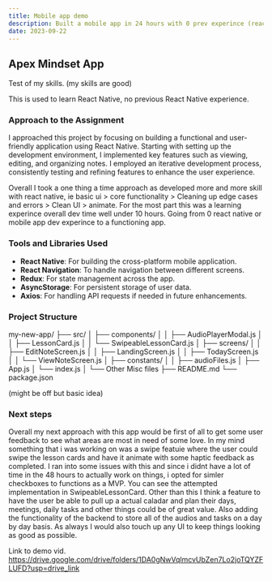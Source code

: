 ```yaml
---
title: Mobile app demo
description: Built a mobile app in 24 hours with 0 prev experince (react native)
date: 2023-09-22
---
```


## Apex Mindset App

Test of my skills. (my skills are good)

This is used to learn React Native, no previous React Native experience.

### Approach to the Assignment

I approached this project by focusing on building a functional and user-friendly application using React Native. Starting with setting up the development environment, I implemented key features such as viewing, editing, and organizing notes. I employed an iterative development process, consistently testing and refining features to enhance the user experience.

Overall I took a one thing a time approach as developed more and more skill with react native, ie basic ui > core functionality > Cleaning up edge cases and errors > Clean UI > animate.
For the most part this was a learning experince overall dev time well under 10 hours. Going from 0 react native or mobile app dev experince to a functioning app.

### Tools and Libraries Used

- **React Native**: For building the cross-platform mobile application.
- **React Navigation**: To handle navigation between different screens.
- **Redux**: For state management across the app.
- **AsyncStorage**: For persistent storage of user data.
- **Axios**: For handling API requests if needed in future enhancements.

### Project Structure

my-new-app/
├── src/
│ ├── components/
│ │ ├── AudioPlayerModal.js
│ │ ├── LessonCard.js
│ │ └── SwipeableLessonCard.js
│ ├── screens/
│ │ ├── EditNoteScreen.js
│ │ ├── LandingScreen.js
│ │ ├── TodayScreen.js
│ │ └── ViewNoteScreen.js
│ ├── constants/
│ │ ├── audioFiles.js
│ ├── App.js
│ └── index.js
│ └── Other Misc files
├── README.md
└── package.json

(might be off but basic idea)

### Next steps

Overall my next approach with this app would be first of all to get some user feedback to see what areas are most in need of some love. In my mind something that i was working on was a swipe featuie where the user could swipe the lesson cards and have it animate with some haptic feedback as completed. I ran into some issues with this and since i didnt have a lot of time in the 48 hours to actually work on things, i opted for simler checkboxes to functions as a MVP. You can see the attempted implementation in SwipeableLessonCard. Other than this I think a feature to have the user be able to pull up a actual caladar and plan their days, meetings, daily tasks and other things could be of great value. Also adding the functionality of the backend to store all of the audios and tasks on a day by day basis. As always I would also touch up any UI to keep things looking as good as possible.

Link to demo vid.
https://drive.google.com/drive/folders/1DA0gNwVqlmcvUbZen7Lo2joTQYZFLUFD?usp=drive_link
